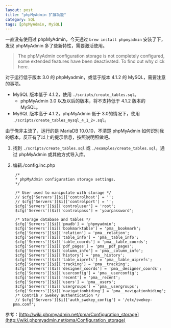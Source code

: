 ```yaml
---
layout: post
title: "phpMyAdmin 扩展功能"
category: SQL
tags: [phpMyAdmin, MySQL]
---
```


一直没有使用过 phpMyAdmin，今天通过 `brew install phpmyadmin` 安装了下，发现 phpMyAdmin 多了些新特性，需要激活使用。

>The phpMyAdmin configuration storage is not completely configured, some extended features have been deactivated. To find out why click here.

对于运行低于版本 3.0 的 phpMyadmin，或低于版本 4.1.2 的 MySQL，需要注意的事项。

<!-- more -->

- MySQL 版本低于 4.1.2，使用 `./scripts/create_tables.sql`。
    - phpMyAdmin 3.0 以及以后的版本，将不支持低于 4.1.2 版本的 MySQL。
- MySQL 版本高于 4.1.2，phpMyAdmin 低于 3.0的情况下，使用 `./scripts/create_tables_mysql_4_1_2+.sql`。

由于俺非主流了，运行的是 MariaDB 10.0.10，不清楚 phpMyAdmin 如何识别我的版本，反正有了以上的提示信息，按照说明照做吧。

1. 找到 `./scripts/create_tables.sql` 或 `./examples/create_tables.sql`，通过 phpMyAdmin 或其他方式导入库。

2. 编辑./config.inc.php

        /*
        * phpMyAdmin configuration storage settings.
        */

        /* User used to manipulate with storage */
        // $cfg['Servers'][$i]['controlhost'] = '';
        // $cfg['Servers'][$i]['controlport'] = '';
        $cfg['Servers'][$i]['controluser'] = 'root';
        $cfg['Servers'][$i]['controlpass'] = 'yourpassword';

        /* Storage database and tables */
        $cfg['Servers'][$i]['pmadb'] = 'phpmyadmin';
        $cfg['Servers'][$i]['bookmarktable'] = 'pma__bookmark';
        $cfg['Servers'][$i]['relation'] = 'pma__relation';
        $cfg['Servers'][$i]['table_info'] = 'pma__table_info';
        $cfg['Servers'][$i]['table_coords'] = 'pma__table_coords';
        $cfg['Servers'][$i]['pdf_pages'] = 'pma__pdf_pages';
        $cfg['Servers'][$i]['column_info'] = 'pma__column_info';
        $cfg['Servers'][$i]['history'] = 'pma__history';
        $cfg['Servers'][$i]['table_uiprefs'] = 'pma__table_uiprefs';
        $cfg['Servers'][$i]['tracking'] = 'pma__tracking';
        $cfg['Servers'][$i]['designer_coords'] = 'pma__designer_coords';
        $cfg['Servers'][$i]['userconfig'] = 'pma__userconfig';
        $cfg['Servers'][$i]['recent'] = 'pma__recent';
        $cfg['Servers'][$i]['users'] = 'pma__users';
        $cfg['Servers'][$i]['usergroups'] = 'pma__usergroups';
        $cfg['Servers'][$i]['navigationhiding'] = 'pma__navigationhiding';
        /* Contrib / Swekey authentication */
        // $cfg['Servers'][$i]['auth_swekey_config'] = '/etc/swekey-pma.conf';

参考：[http://wiki.phpmyadmin.net/pma/Configuration_storage](http://wiki.phpmyadmin.net/pma/Configuration_storage)
